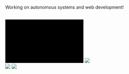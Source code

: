 Working on autonomous systems and web development!
<br />
<br />
<div class="row">
  <img src="https://github.com/winstxnhdw/AutoCarROS/blob/master/resources/gifs/1.gif?raw=true" width="49%" />
  <img src="https://github.com/winstxnhdw/AutoCarROS/blob/master/resources/gifs/2.gif?raw=true" width="49%" /> 
</div>
<div class="row">
  <img src="https://github.com/winstxnhdw/AutoCarROS/blob/master/resources/gifs/3.gif?raw=true" width="49%" />
  <img src="https://github.com/winstxnhdw/AutoCarROS/blob/master/resources/gifs/4.gif?raw=true" width="49%" /> 
</div>
